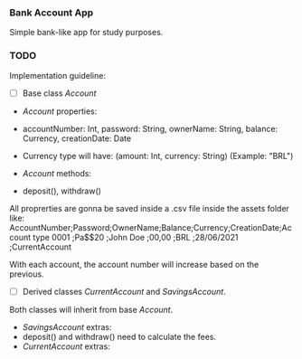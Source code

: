 ### Bank Account App
Simple bank-like app for study purposes.

### TODO
Implementation guideline:
- [ ] Base class *Account*

- *Account* properties:
- accountNumber: Int, password: String, ownerName: String, balance: Currency, creationDate: Date
- Currency type will have: (amount: Int, currency: String) (Example: "BRL")

- *Account* methods:
- deposit(), withdraw()

All proprerties are gonna be saved inside a .csv file inside the assets folder like:
AccountNumber;Password;OwnerName;Balance;Currency;CreationDate;Account type
0001         ;Pa$$20  ;John Doe ;00,00  ;BRL     ;28/06/2021  ;CurrentAccount

With each account, the account number will increase based on the previous.

- [ ] Derived classes *CurrentAccount* and *SavingsAccount*.

Both classes will inherit from base *Account*.

- *SavingsAccount* extras:
- deposit() and withdraw() need to calculate the fees.
- *CurrentAccount* extras:

